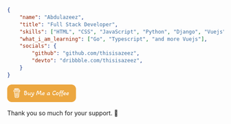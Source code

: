 ```json
{
    "name": "Abdulazeez",
    "title": "Full Stack Developer",
    "skills": ["HTML", "CSS", "JavaScript", "Python", "Django", "Vuejs"],
    "what_i_am_learning": ["Go", "Typescript", "and more Vuejs"],
    "socials": {
        "github": "github.com/thisisazeez",
        "devto": "dribbble.com/thisisazeez",
    }
}
```

<a href="https://www.buymeacoffee.com/A.A.Sheriff" target="_blank"><img src="./buy-me-a-coffee.svg" alt="Buy Me A Coffee: @A.A.Sheriff" width="160"></a>&nbsp;&nbsp;
<p>Thank you so much for your support. 💖</p>
